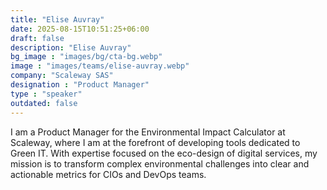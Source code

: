 ```yaml
---
title: "Elise Auvray"
date: 2025-08-15T10:51:25+06:00
draft: false
description: "Elise Auvray"
bg_image : "images/bg/cta-bg.webp"
image : "images/teams/elise-auvray.webp"
company: "Scaleway SAS"
designation : "Product Manager"
type : "speaker"
outdated: false
---
```


I am a Product Manager for the Environmental Impact Calculator at Scaleway, where I am at the forefront of developing tools dedicated to Green IT. With expertise focused on the eco-design of digital services, my mission is to transform complex environmental challenges into clear and actionable metrics for CIOs and DevOps teams.